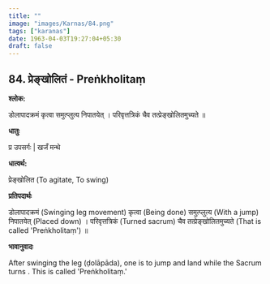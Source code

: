 ```yaml
---
title: ""
image: "images/Karnas/84.png"
tags: ["karanas"]
date: 1963-04-03T19:27:04+05:30
draft: false
---
```


## 84. प्रेङ्खोलितं - Preṅkholitaṃ

**श्लोक:**

डोलापादक्रमं कृत्वा समुत्प्लुत्य निपातयेत् । परिवृत्तत्रिकं चैव तत्प्रेङ्खोलितमुच्यते ॥

**धातुः**

प्र उपसर्गः | खजँ मन्थे

**धात्वर्थ:**

प्रेङ्खोलित (To agitate, To swing)

**प्रतिपदार्थः**

डोलापादक्रमं (Swinging leg movement) कृत्वा (Being done) समुत्प्लुत्य (With a jump) निपातयेत् (Placed down) । परिवृत्तत्रिकं (Turned sacrum) चैव तत्प्रेङ्खोलितमुच्यते (That is called 'Preṅkholitaṃ') ॥

**भावानुवादः**

After swinging the leg (ḍolāpāda), one is to jump and land while the Sacrum turns . This is called 'Preṅkholitaṃ.'
